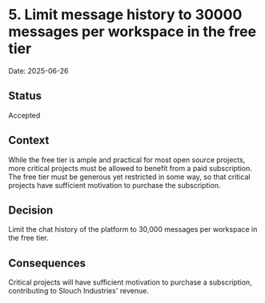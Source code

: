 # 5. Limit message history to 30000 messages per workspace in the free tier

Date: 2025-06-26

## Status

Accepted

## Context

While the free tier is ample and practical for most open source projects, more critical projects must be allowed to benefit from a paid subscription. The free tier must be generous yet restricted in some way, so that critical projects have sufficient motivation to purchase the subscription.

## Decision

Limit the chat history of the platform to 30,000 messages per workspace in the free tier.

## Consequences

Critical projects will have sufficient motivation to purchase a subscription, contributing to Slouch Industries' revenue.

